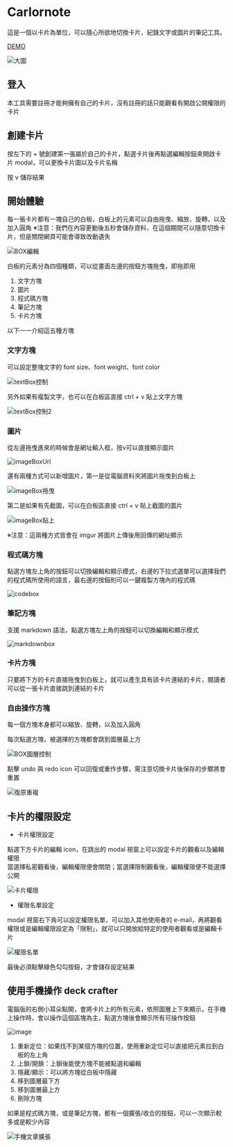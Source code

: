 # Carlornote

這是一個以卡片為單位，可以隨心所欲地切換卡片，紀錄文字或圖片的筆記工具。

[DEMO](https://deck-crafter.vercel.app/)

![大圖](https://github.com/raven0613/deck_crafter/assets/93082842/d201fd58-609f-4298-a2da-34baab68c2f0)


## 登入

本工具需要註冊才能夠擁有自己的卡片，沒有註冊的話只能觀看有開啟公開權限的卡片


## 創建卡片

按左下的 + 號創建第一張屬於自己的卡片，點選卡片後再點選編輯按鈕來開啟卡片 modal，可以更換卡片圖以及卡片名稱

按 v 儲存結果


## 開始體驗

每一張卡片都有一塊自己的白板，白板上的元素可以自由拖曳、縮放、旋轉，以及加入圓角
※注意：我們在內容更動後五秒會儲存資料，在這個期間可以隨意切換卡片，但是關閉網頁可能會導致改動遺失

![BOX編輯](https://cdn.discordapp.com/attachments/1164423317239889931/1216417617108271304/BOX.gif?ex=6600502f&is=65eddb2f&hm=5a62ebde5ce5163152948212614fab3e9c998fff327038203d3b74181b304fb0&)


白板的元素分為四個種類，可以從畫面左邊的按鈕方塊拖曳，即拖即用


1. 文字方塊
2. 圖片
3. 程式碼方塊
4. 筆記方塊
5. 卡片方塊

以下一一介紹這五種方塊

### 文字方塊

可以設定整塊文字的 font size、font weight、font color

![textBox控制](https://github.com/raven0613/deck_crafter/assets/93082842/d6f2d6c0-78b7-43b2-b7ba-8144e75fadfe)


另外如果有複製文字，也可以在白板區直接 ctrl + v 貼上文字方塊

![textBox控制2](https://github.com/raven0613/deck_crafter/assets/93082842/c12f718b-4125-4da7-a862-ef4676d1c9e8)


### 圖片

從左邊拖曳進來的時候會是網址輸入框，按v可以直接顯示圖片

![imageBoxUrl](https://github.com/raven0613/deck_crafter/assets/93082842/a4fa316d-05ca-4fd3-befc-8457358147f4)


還有兩種方式可以新增圖片，第一是從電腦資料夾將圖片拖曳到白板上

![imageBox拖曳](https://github.com/raven0613/deck_crafter/assets/93082842/c2eadcd6-38a3-408e-bde0-8c4d4f247f4b)


第二是如果有先截圖，可以在白板區直接 ctrl + v 貼上截圖的圖片

![imageBox貼上](https://github.com/raven0613/deck_crafter/assets/93082842/e18378c5-0825-4ef1-b658-837453c4f854)


※注意：這兩種方式皆會在 imgur 將圖片上傳後用回傳的網址顯示

### 程式碼方塊

點選方塊左上角的按鈕可以切換編輯和顯示模式，右邊的下拉式選單可以選擇我們的程式碼所使用的語言，最右邊的按鈕則可以一鍵複製方塊內的程式碼

![codebox](https://github.com/raven0613/deck_crafter/assets/93082842/650272dc-08bf-4fbd-a36a-6bc4309489bc)



### 筆記方塊

支援 markdown 語法，點選方塊左上角的按鈕可以切換編輯和顯示模式

![markdownbox](https://github.com/raven0613/deck_crafter/assets/93082842/dc6f8be3-95f5-4f63-950c-68f7dce3ee88)


### 卡片方塊

只要將下方的卡片直接拖曳到白板上，就可以產生具有該卡片連結的卡片，閱讀者可以從一張卡片直接跳到連結的卡片


### 自由操作方塊

每一個方塊本身都可以縮放、旋轉，以及加入圓角

每次點選方塊，被選擇的方塊都會跳到圖層最上方

![BOX圖層控制](https://github.com/raven0613/deck_crafter/assets/93082842/d8f4ec13-cb21-422a-a293-b49ca5ad37a4)


點擊 undo 與 redo icon 可以回復或重作步驟，需注意切換卡片後保存的步驟將會重置

![復原重複](https://cdn.discordapp.com/attachments/1164423317239889931/1217512744824340560/BOX.gif?ex=66044c1a&is=65f1d71a&hm=a17c000e82a28b2e9c6fb3b1a6a17d27b4f9803ded0c07d0a24c7095dd1bb124&)

## 卡片的權限設定

- 卡片權限設定

點選下方卡片的編輯 icon，在跳出的 modal 視窗上可以設定卡片的觀看以及編輯權限  
當選擇私密觀看後，編輯權限便會關閉；當選擇限制觀看後，編輯權限便不能選擇公開

![卡片權限](https://cdn.discordapp.com/attachments/1164423317239889931/1217512743607992360/11e359e89712d14e.gif?ex=66044c1a&is=65f1d71a&hm=453f4e67e4ec3455857dbe46da5ae457d8b4051ba5a06a0708b2beb17287c812&)

- 權限名單設定

modal 視窗右下角可以設定權限名單，可以加入其他使用者的 e-mail，再將觀看權限或是編輯權限設定為「限制」，就可以只開放給特定的使用者觀看或是編輯卡片

![權限名單](https://cdn.discordapp.com/attachments/1164423317239889931/1217512744287342712/4add30ab904129dd.gif?ex=66044c1a&is=65f1d71a&hm=6e96e39950c3476e77a274d8e3e841fd295080298328ed18b4bf6509837db0c3&)

最後必須點擊綠色勾勾按鈕，才會儲存設定結果

## 使用手機操作 deck crafter

電腦版的右側小耳朵點開，會將卡片上的所有元素，依照圖層上下來顯示，在手機上操作時，會以操作這個區塊為主，點選方塊後會顯示所有可操作按鈕

![image](https://github.com/raven0613/deck_crafter/assets/93082842/57dcf3e8-e285-4a9a-bc84-78903b2451f6)

1. 重新定位：如果找不到某個方塊的位置，使用重新定位可以直接把元素拉到白板的左上角
2. 上鎖/開鎖：上鎖後能使方塊不能被點選和編輯
3. 隱藏/顯示：可以將方塊從白板中隱藏
4. 移到圖層最下方
5. 移到圖層最上方
6. 刪除方塊

如果是程式碼方塊，或是筆記方塊，都有一個擴張/收合的按鈕，可以一次顯示較多或是較少內容

![手機文章擴張](https://github.com/raven0613/deck_crafter/assets/93082842/8659a17a-54f9-47c9-a2f3-5108614e078e)
